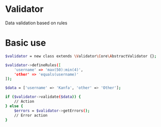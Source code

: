 # Validator
Data validation based on rules

# Basic use
```sh
$validator = new class extends \Validator\Core\AbstractValidator {};

$validator->defineRules([
    'username' => 'max(50):min(4)',
    'other' => 'equals(username)'
]);

$data = ['username' => 'Kanfa', 'other' => 'Other'];

if ($validator->validate($data)) {
    // Action
} else {
    $errors = $validator->getErrors();
    // Error action
}
```